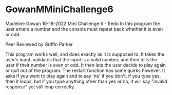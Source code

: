 # GowanMMiniChallenge6
Madeline Gowan
10-18-2022
Mini Challenge 6 - Redo
In this program the user enters a number and the console must repeat back whether it is even or odd.

Peer Reviewed by Griffin Parker

This program works well, and does exactly as it is supposed to. It takes the user's input, validates that the input is 
a valid number, and then tells the user if their number is even or odd. It then lets the user decide to play again or quit out of the program. The restart function has some quirks however. It asks if you want to play again and to say 'no' if you don't. if you type yes, then it loops, but if you type anything other than yes or no, it will say "invalid response" yet still loop correctly.
